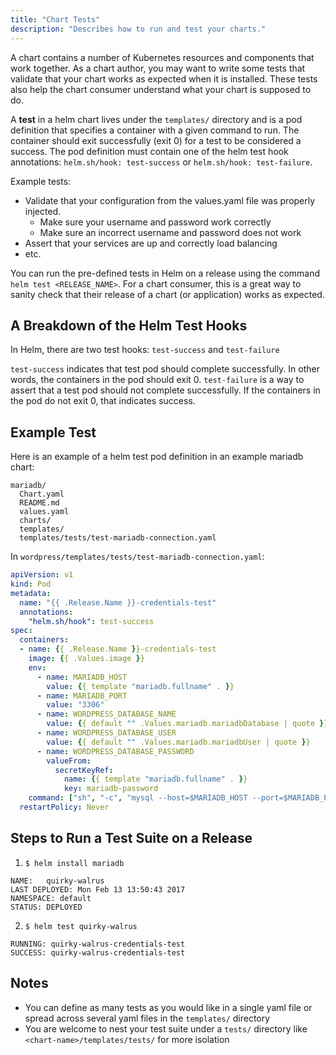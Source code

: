 ```yaml
---
title: "Chart Tests"
description: "Describes how to run and test your charts."
---
```


A chart contains a number of Kubernetes resources and components that work
together. As a chart author, you may want to write some tests that validate that
your chart works as expected when it is installed. These tests also help the
chart consumer understand what your chart is supposed to do.

A **test** in a helm chart lives under the `templates/` directory and is a pod
definition that specifies a container with a given command to run. The container
should exit successfully (exit 0) for a test to be considered a success. The pod
definition must contain one of the helm test hook annotations: `helm.sh/hook:
test-success` or `helm.sh/hook: test-failure`.

Example tests:
- Validate that your configuration from the values.yaml file was properly
  injected.
  - Make sure your username and password work correctly
  - Make sure an incorrect username and password does not work
- Assert that your services are up and correctly load balancing
- etc.

You can run the pre-defined tests in Helm on a release using the command `helm
test <RELEASE_NAME>`. For a chart consumer, this is a great way to sanity check
that their release of a chart (or application) works as expected.

## A Breakdown of the Helm Test Hooks

In Helm, there are two test hooks: `test-success` and `test-failure`

`test-success` indicates that test pod should complete successfully. In other
words, the containers in the pod should exit 0. `test-failure` is a way to
assert that a test pod should not complete successfully. If the containers in
the pod do not exit 0, that indicates success.

## Example Test

Here is an example of a helm test pod definition in an example mariadb chart:

```
mariadb/
  Chart.yaml
  README.md
  values.yaml
  charts/
  templates/
  templates/tests/test-mariadb-connection.yaml
```
In `wordpress/templates/tests/test-mariadb-connection.yaml`:
```yaml
apiVersion: v1
kind: Pod
metadata:
  name: "{{ .Release.Name }}-credentials-test"
  annotations:
    "helm.sh/hook": test-success
spec:
  containers:
  - name: {{ .Release.Name }}-credentials-test
    image: {{ .Values.image }}
    env:
      - name: MARIADB_HOST
        value: {{ template "mariadb.fullname" . }}
      - name: MARIADB_PORT
        value: "3306"
      - name: WORDPRESS_DATABASE_NAME
        value: {{ default "" .Values.mariadb.mariadbDatabase | quote }}
      - name: WORDPRESS_DATABASE_USER
        value: {{ default "" .Values.mariadb.mariadbUser | quote }}
      - name: WORDPRESS_DATABASE_PASSWORD
        valueFrom:
          secretKeyRef:
            name: {{ template "mariadb.fullname" . }}
            key: mariadb-password
    command: ["sh", "-c", "mysql --host=$MARIADB_HOST --port=$MARIADB_PORT --user=$WORDPRESS_DATABASE_USER --password=$WORDPRESS_DATABASE_PASSWORD"]
  restartPolicy: Never
```

## Steps to Run a Test Suite on a Release
1. `$ helm install mariadb`
```
NAME:   quirky-walrus
LAST DEPLOYED: Mon Feb 13 13:50:43 2017
NAMESPACE: default
STATUS: DEPLOYED
```

2. `$ helm test quirky-walrus`
```
RUNNING: quirky-walrus-credentials-test
SUCCESS: quirky-walrus-credentials-test
```

## Notes
- You can define as many tests as you would like in a single yaml file or spread
  across several yaml files in the `templates/` directory
- You are welcome to nest your test suite under a `tests/` directory like
  `<chart-name>/templates/tests/` for more isolation
